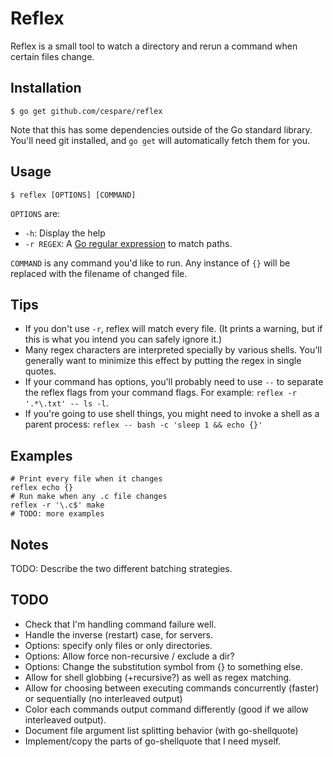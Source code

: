 # Reflex

Reflex is a small tool to watch a directory and rerun a command when certain files change.

## Installation

    $ go get github.com/cespare/reflex

Note that this has some dependencies outside of the Go standard library. You'll need git installed, and `go
get` will automatically fetch them for you.

## Usage

    $ reflex [OPTIONS] [COMMAND]

`OPTIONS` are:

* `-h`: Display the help
* `-r REGEX`: A [Go regular expression](http://golang.org/pkg/regexp/) to match paths.

`COMMAND` is any command you'd like to run. Any instance of `{}` will be replaced with the filename of changed
file.

## Tips

* If you don't use `-r`, reflex will match every file. (It prints a warning, but if this is what you intend
  you can safely ignore it.)
* Many regex characters are interpreted specially by various shells. You'll generally want to minimize this
  effect by putting the regex in single quotes.
* If your command has options, you'll probably need to use `--` to separate the reflex flags from your command
  flags. For example: `reflex -r '.*\.txt' -- ls -l`.
* If you're going to use shell things, you might need to invoke a shell as a parent process:
  `reflex -- bash -c 'sleep 1 && echo {}'`

## Examples

    # Print every file when it changes
    reflex echo {}
    # Run make when any .c file changes
    reflex -r '\.c$' make
    # TODO: more examples

## Notes

TODO: Describe the two different batching strategies.

## TODO

* Check that I'm handling command failure well.
* Handle the inverse (restart) case, for servers.
* Options: specify only files or only directories.
* Options: Allow force non-recursive / exclude a dir?
* Options: Change the substitution symbol from {} to something else.
* Allow for shell globbing (+recursive?) as well as regex matching.
* Allow for choosing between executing commands concurrently (faster) or sequentially (no interleaved output)
* Color each commands output command differently (good if we allow interleaved output).
* Document file argument list splitting behavior (with go-shellquote)
* Implement/copy the parts of go-shellquote that I need myself.
